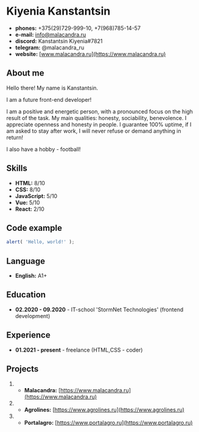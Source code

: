 # Kiyenia Kanstantsin

* __phones:__ +375(29)729-999-10, +7(968)785-14-57
* __e-mail:__ info@malacandra.ru
* __discord:__ Kanstantsin Kiyenia#7821
* __telegram:__ @malacandra_ru
* __website:__ [www.malacandra.ru](https://www.malacandra.ru)

## About me
Hello there! My name is Kanstantsin.

I am a future front-end developer!

I am a positive and energetic person, with a pronounced focus on the high result of the task.
My main qualities: honesty, sociability, benevolence. I appreciate openness and honesty in people. 
I guarantee 100% uptime, if I am asked to stay after work, I will never refuse or demand anything in return!

I also have a hobby - football!

## Skills
* __HTML:__ 8/10
* __CSS:__ 8/10
* __JavaScript:__ 5/10
* __Vue:__ 5/10
* __React:__ 2/10

## Code example
```javascript
alert( 'Hello, world!' );
```
## Language
* __English:__ A1+

## Education
* __02.2020 - 09.2020__ - IT-school 'StormNet Technologies' (frontend development)

## Experience
* __01.2021 - present__ - freelance (HTML,СSS - coder)

## Projects
1. * __Malacandra:__  [https://www.malacandra.ru](https://www.malacandra.ru)
1. * __Agrolines:__  [https://www.agrolines.ru](https://www.agrolines.ru)
1. * __Portalagro:__  [https://www.portalagro.ru](https://www.portalagro.ru)